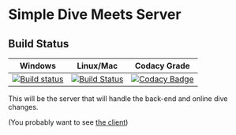 # Simple Dive Meets Server

## Build Status

| Windows | Linux/Mac | Codacy Grade |
|---------|-----------|--------------|
| [![Build status](https://ci.appveyor.com/api/projects/status/wm13volxa9i2xg3u?svg=true)](https://ci.appveyor.com/project/iblacksand/simpledivemeetsserver) |[![Build Status](https://travis-ci.org/iblacksand/SimpleDiveMeetsServer.svg?branch=master)](https://travis-ci.org/iblacksand/SimpleDiveMeetsServer)| [![Codacy Badge](https://api.codacy.com/project/badge/Grade/719aeb91aeb846b4868532ee3f247fe8)](https://www.codacy.com/app/elizarrj27/SimpleDiveMeetsServer?utm_source=github.com&amp;utm_medium=referral&amp;utm_content=iblacksand/SimpleDiveMeetsServer&amp;utm_campaign=Badge_Grade)|


This will be the server that will handle the back-end and online dive changes.

(You probably want to see [the client](https://github.com/iblacksand/SimpleDiveMeets))